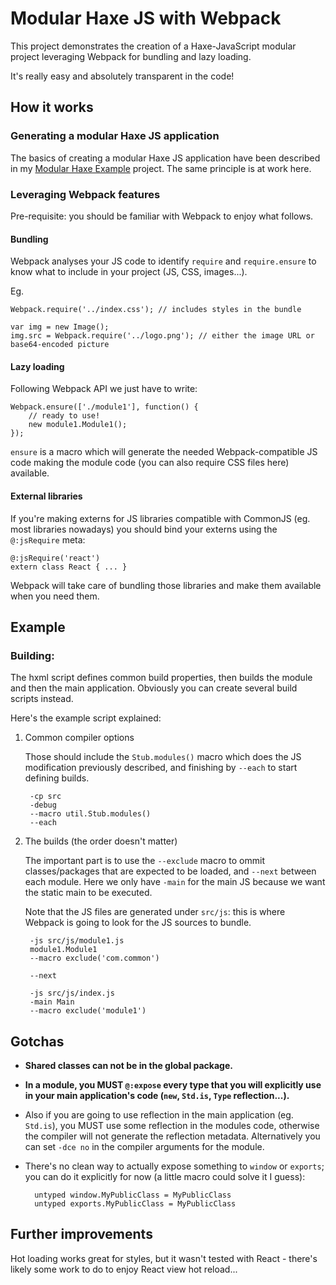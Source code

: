 # Modular Haxe JS with Webpack

This project demonstrates the creation of a Haxe-JavaScript modular project leveraging Webpack 
for bundling and lazy loading.

It's really easy and absolutely transparent in the code!

## How it works

### Generating a modular Haxe JS application

The basics of creating a modular Haxe JS application have been described in my 
[Modular Haxe Example](https://github.com/elsassph/modular-haxe-example) project. 
The same principle is at work here.   

### Leveraging Webpack features

Pre-requisite: you should be familiar with Webpack to enjoy what follows.

#### Bundling

Webpack analyses your JS code to identify `require` and `require.ensure` to know what to include
in your project (JS, CSS, images...).

Eg.

	Webpack.require('../index.css'); // includes styles in the bundle

	var img = new Image();
	img.src = Webpack.require('../logo.png'); // either the image URL or base64-encoded picture

#### Lazy loading

Following Webpack API we just have to write:

	Webpack.ensure(['./module1'], function() {
		// ready to use!
		new module1.Module1();
    });

`ensure` is a macro which will generate the needed Webpack-compatible JS code making the module
code (you can also require CSS files here) available.

#### External libraries

If you're making externs for JS libraries compatible with CommonJS (eg. most libraries nowadays)
you should bind your externs using the `@:jsRequire` meta:

	@:jsRequire('react')
	extern class React { ... } 

Webpack will take care of bundling those libraries and make them available when you need them.


## Example

### Building:

The hxml script defines common build properties, then builds the module and then the main application.
Obviously you can create several build scripts instead.

Here's the example script explained:

1. Common compiler options

	Those should include the `Stub.modules()` macro which does the JS modification previously
	described, and finishing by `--each` to start defining builds. 

		-cp src
		-debug
		--macro util.Stub.modules()
		--each

2. The builds (the order doesn't matter)

	The important part is to use the `--exclude` macro to ommit classes/packages that are 
	expected to be loaded, and `--next` between each module. Here we only have `-main` for the 
	main JS because we want the static main to be executed.

	Note that the JS files are generated under `src/js`: this is where Webpack is going to look
	for the JS sources to bundle.

		-js src/js/module1.js
		module1.Module1
		--macro exclude('com.common')

		--next
	
		-js src/js/index.js
		-main Main
		--macro exclude('module1')

## Gotchas

- **Shared classes can not be in the global package.**

- **In a module, you MUST `@:expose` every type that you will explicitly use in your main
application's code (`new`, `Std.is`, `Type` reflection...).**

- Also if you are going to use reflection in the main application (eg. `Std.is`), you MUST use some
reflection in the modules code, otherwise the compiler will not generate the reflection metadata.
Alternatively you can set `-dce no` in the compiler arguments for the module.

- There's no clean way to actually expose something to `window` or `exports`; you can do it 
explicitly for now (a little macro could solve it I guess): 

	    untyped window.MyPublicClass = MyPublicClass
	    untyped exports.MyPublicClass = MyPublicClass

## Further improvements

Hot loading works great for styles, but it wasn't tested with React - there's likely some work to do
to enjoy React view hot reload...